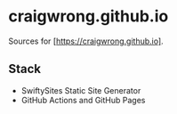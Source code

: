 # craigwrong.github.io

Sources for [https://craigwrong.github.io]. 

## Stack

- SwiftySites Static Site Generator
- GitHub Actions and GitHub Pages
